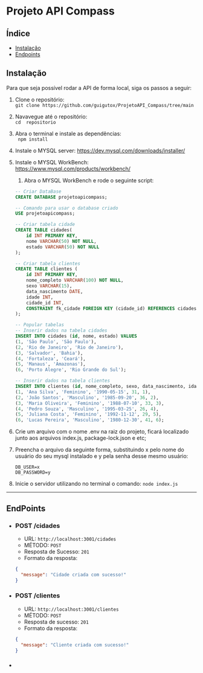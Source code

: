 # Projeto API Compass

## Índice 

- [Instalação](instalação)
- [Endpoints](#endpoints)

## Instalação
Para que seja possível rodar a API de forma local, siga os passos a seguir:

1. Clone o repositório:  
```git clone https://github.com/guigutox/ProjetoAPI_Compass/tree/main ```

2. Navavegue até o repositório:  
   ```cd  repositorio```

3. Abra o terminal e instale as dependências:  
   ``` npm install```

4. Instale o MYSQL server: https://dev.mysql.com/downloads/installer/

5. Instale o MYSQL WorkBench: https://www.mysql.com/products/workbench/

   1. Abra o MYSQL WorkBench e rode o seguinte script:  
   ~~~sql
   -- Criar DataBase
   CREATE DATABASE projetoapicompass;

   -- Comando para usar o database criado
   USE projetoapicompass;

   -- Criar tabela cidade
   CREATE TABLE cidades(
       id INT PRIMARY KEY,
       nome VARCHAR(50) NOT NULL,
       estado VARCHAR(50) NOT NULL
   );

   -- Criar tabela clientes
   CREATE TABLE clientes (
       id INT PRIMARY KEY,
       nome_completo VARCHAR(100) NOT NULL,
       sexo VARCHAR(15),
       data_nascimento DATE,
       idade INT, 
       cidade_id INT,
       CONSTRAINT fk_cidade FOREIGN KEY (cidade_id) REFERENCES cidades(id)
   );

   -- Popular tabelas
   -- Inserir dados na tabela cidades
   INSERT INTO cidades (id, nome, estado) VALUES
   (1, 'São Paulo', 'São Paulo'),
   (2, 'Rio de Janeiro', 'Rio de Janeiro'),
   (3, 'Salvador', 'Bahia'),
   (4, 'Fortaleza', 'Ceará'),
   (5, 'Manaus', 'Amazonas'),
   (6, 'Porto Alegre', 'Rio Grande do Sul');

   -- Inserir dados na tabela clientes
   INSERT INTO clientes (id, nome_completo, sexo, data_nascimento, idade, cidade_id) VALUES
   (1, 'Ana Silva', 'Feminino', '1990-05-15', 31, 1),
   (2, 'João Santos', 'Masculino', '1985-09-20', 36, 2),
   (3, 'Maria Oliveira', 'Feminino', '1988-07-10', 33, 3),
   (4, 'Pedro Souza', 'Masculino', '1995-03-25', 26, 4),
   (5, 'Juliana Costa', 'Feminino', '1992-11-12', 29, 5),
   (6, 'Lucas Pereira', 'Masculino', '1980-12-30', 41, 6); 
   ~~~


7. Crie um arquivo com o nome .env na raiz do projeto, ficará localizado junto aos arquivos index.js, package-lock.json e etc;

8. Preencha o arquivo da seguinte forma, substituindo x pelo nome do usuário do seu mysql instalado e y pela senha desse mesmo usuário:
    ```
    DB_USER=x  
    DB_PASSWORD=y
    ``` 

9. Inicie o servidor utilizando no terminal o comando: 
    ``` node index.js ```


---
## EndPoints

- ### POST /cidades
  - URL: `http://localhost:3001/cidades`
  - MÉTODO: `POST`
  - Resposta de Sucesso: `201`
  - Formato da resposta: 
  ~~~ json 
  {
    "message": "Cidade criada com sucesso!"
  }
  ~~~

- ### POST /clientes
  - URL: `http://localhost:3001/clientes`
  - MÉTODO: `POST`
  - Resposta de sucesso: `201`
  - Formato da resposta:
  ~~~ json 
  {
    "message": "Cliente criada com sucesso!"
  }
  ~~~

- ### 



  
